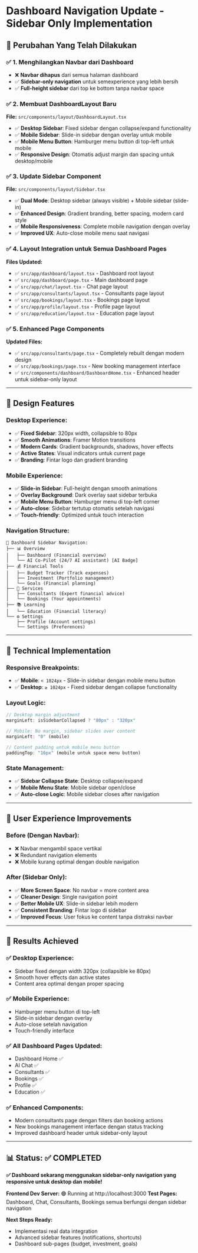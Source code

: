 # Dashboard Navigation Update - Sidebar Only Implementation

## 🎯 **Perubahan Yang Telah Dilakukan**

### ✅ **1. Menghilangkan Navbar dari Dashboard**

- ❌ **Navbar dihapus** dari semua halaman dashboard
- ✅ **Sidebar-only navigation** untuk semexperience yang lebih bersih
- ✅ **Full-height sidebar** dari top ke bottom tanpa navbar space

### ✅ **2. Membuat DashboardLayout Baru**

**File:** `src/components/layout/DashboardLayout.tsx`

- ✅ **Desktop Sidebar**: Fixed sidebar dengan collapse/expand functionality
- ✅ **Mobile Sidebar**: Slide-in sidebar dengan overlay untuk mobile
- ✅ **Mobile Menu Button**: Hamburger menu button di top-left untuk mobile
- ✅ **Responsive Design**: Otomatis adjust margin dan spacing untuk desktop/mobile

### ✅ **3. Update Sidebar Component**

**File:** `src/components/layout/Sidebar.tsx`

- ✅ **Dual Mode**: Desktop sidebar (always visible) + Mobile sidebar (slide-in)
- ✅ **Enhanced Design**: Gradient branding, better spacing, modern card style
- ✅ **Mobile Responsiveness**: Complete mobile navigation dengan overlay
- ✅ **Improved UX**: Auto-close mobile menu saat navigasi

### ✅ **4. Layout Integration untuk Semua Dashboard Pages**

**Files Updated:**

- ✅ `src/app/dashboard/layout.tsx` - Dashboard root layout
- ✅ `src/app/dashboard/page.tsx` - Main dashboard page
- ✅ `src/app/chat/layout.tsx` - Chat page layout
- ✅ `src/app/consultants/layout.tsx` - Consultants page layout
- ✅ `src/app/bookings/layout.tsx` - Bookings page layout
- ✅ `src/app/profile/layout.tsx` - Profile page layout
- ✅ `src/app/education/layout.tsx` - Education page layout

### ✅ **5. Enhanced Page Components**

**Updated Files:**

- ✅ `src/app/consultants/page.tsx` - Completely rebuilt dengan modern design
- ✅ `src/app/bookings/page.tsx` - New booking management interface
- ✅ `src/components/dashboard/DashboardHome.tsx` - Enhanced header untuk sidebar-only layout

---

## 🎨 **Design Features**

### **Desktop Experience:**

- ✅ **Fixed Sidebar**: 320px width, collapsible to 80px
- ✅ **Smooth Animations**: Framer Motion transitions
- ✅ **Modern Cards**: Gradient backgrounds, shadows, hover effects
- ✅ **Active States**: Visual indicators untuk current page
- ✅ **Branding**: Fintar logo dan gradient branding

### **Mobile Experience:**

- ✅ **Slide-in Sidebar**: Full-height dengan smooth animations
- ✅ **Overlay Background**: Dark overlay saat sidebar terbuka
- ✅ **Mobile Menu Button**: Hamburger menu di top-left corner
- ✅ **Auto-close**: Sidebar tertutup otomatis setelah navigasi
- ✅ **Touch-friendly**: Optimized untuk touch interaction

### **Navigation Structure:**

```
📱 Dashboard Sidebar Navigation:
├── 📊 Overview
│   ├── Dashboard (Financial overview)
│   └── AI Co-Pilot (24/7 AI assistant) [AI Badge]
├── 💰 Financial Tools
│   ├── Budget Tracker (Track expenses)
│   ├── Investment (Portfolio management)
│   └── Goals (Financial planning)
├── 🎯 Services
│   ├── Consultants (Expert financial advice)
│   └── Bookings (Your appointments)
├── 📚 Learning
│   └── Education (Financial literacy)
└── ⚙️ Settings
    ├── Profile (Account settings)
    └── Settings (Preferences)
```

---

## 🚀 **Technical Implementation**

### **Responsive Breakpoints:**

- ✅ **Mobile**: `< 1024px` - Slide-in sidebar dengan mobile menu button
- ✅ **Desktop**: `≥ 1024px` - Fixed sidebar dengan collapse functionality

### **Layout Logic:**

```typescript
// Desktop margin adjustment
marginLeft: isSidebarCollapsed ? "80px" : "320px"

// Mobile: No margin, sidebar slides over content
marginLeft: "0" (mobile)

// Content padding untuk mobile menu button
paddingTop: "16px" (mobile untuk space menu button)
```

### **State Management:**

- ✅ **Sidebar Collapse State**: Desktop collapse/expand
- ✅ **Mobile Menu State**: Mobile sidebar open/close
- ✅ **Auto-close Logic**: Mobile sidebar closes after navigation

---

## 📱 **User Experience Improvements**

### **Before (Dengan Navbar):**

- ❌ Navbar mengambil space vertikal
- ❌ Redundant navigation elements
- ❌ Mobile kurang optimal dengan double navigation

### **After (Sidebar Only):**

- ✅ **More Screen Space**: No navbar = more content area
- ✅ **Cleaner Design**: Single navigation point
- ✅ **Better Mobile UX**: Slide-in sidebar lebih modern
- ✅ **Consistent Branding**: Fintar logo di sidebar
- ✅ **Improved Focus**: User fokus ke content tanpa distraksi navbar

---

## 🎯 **Results Achieved**

### ✅ **Desktop Experience:**

- Sidebar fixed dengan width 320px (collapsible ke 80px)
- Smooth hover effects dan active states
- Content area optimal dengan proper spacing

### ✅ **Mobile Experience:**

- Hamburger menu button di top-left
- Slide-in sidebar dengan overlay
- Auto-close setelah navigation
- Touch-friendly interface

### ✅ **All Dashboard Pages Updated:**

- Dashboard Home ✅
- AI Chat ✅
- Consultants ✅
- Bookings ✅
- Profile ✅
- Education ✅

### ✅ **Enhanced Components:**

- Modern consultants page dengan filters dan booking actions
- New bookings management interface dengan status tracking
- Improved dashboard header untuk sidebar-only layout

---

## 📊 **Status: ✅ COMPLETED**

**✅ Dashboard sekarang menggunakan sidebar-only navigation yang responsive untuk desktop dan mobile!**

**Frontend Dev Server:** 🟢 Running at http://localhost:3000
**Test Pages:** Dashboard, Chat, Consultants, Bookings semua berfungsi dengan sidebar navigation

**Next Steps Ready:**

- Implementasi real data integration
- Advanced sidebar features (notifications, shortcuts)
- Dashboard sub-pages (budget, investment, goals)
